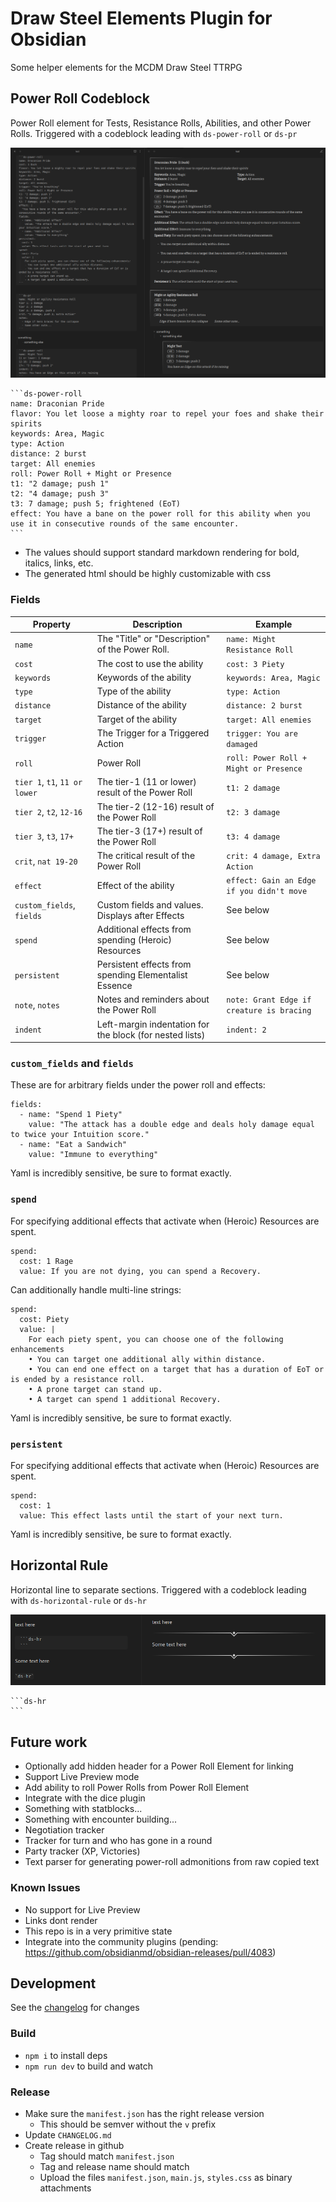 # Draw Steel Elements Plugin for Obsidian

Some helper elements for the MCDM Draw Steel TTRPG

## Power Roll Codeblock

Power Roll element for Tests, Resistance Rolls, Abilities, and other Power Rolls. Triggered with a codeblock leading 
with `ds-power-roll` or `ds-pr`

![powerroll.png](powerroll.png)

	```ds-power-roll
	name: Draconian Pride
	flavor: You let loose a mighty roar to repel your foes and shake their spirits
	keywords: Area, Magic
	type: Action
	distance: 2 burst
	target: All enemies
	roll: Power Roll + Might or Presence
	t1: "2 damage; push 1"
	t2: "4 damage; push 3"
	t3: 7 damage; push 5; frightened (EoT)
	effect: You have a bane on the power roll for this ability when you use it in consecutive rounds of the same encounter.
	```

- The values should support standard markdown rendering for bold, italics, links, etc. 
- The generated html should be highly customizable with css

### Fields

| Property                      | Description                                              | Example                                   |
| ----------------------------- | -------------------------------------------------------- | ----------------------------------------- |
| `name`                        | The "Title" or "Description" of the Power Roll.          | `name: Might Resistance Roll`             |
| `cost`                        | The cost to use the ability                              | `cost: 3 Piety`                           |
| `keywords`                    | Keywords of the ability                                  | `keywords: Area, Magic`                   |
| `type`                        | Type of the ability                                      | `type: Action`                            |
| `distance`                    | Distance of the ability                                  | `distance: 2 burst`                       |
| `target`                      | Target of the ability                                    | `target: All enemies`                     |
| `trigger`                     | The Trigger for a Triggered Action                       | `trigger: You are damaged`                |
| `roll`                        | Power Roll                                               | `roll: Power Roll + Might or Presence`    |
| `tier 1`, `t1`, `11 or lower` | The tier-1 (11 or lower) result of the Power Roll        | `t1: 2 damage`                            |
| `tier 2`, `t2`, `12-16`       | The tier-2 (12-16) result of the Power Roll              | `t2: 3 damage`                            |
| `tier 3`, `t3`, `17+`         | The tier-3 (17+) result of the Power Roll                | `t3: 4 damage`                            |
| `crit`, `nat 19-20`           | The critical result of the Power Roll                    | `crit: 4 damage, Extra Action`            |
| `effect`                      | Effect of the ability                                    | `effect: Gain an Edge if you didn't move` |
| `custom_fields`, `fields`     | Custom fields and values. Displays after Effects         | See below                                 |
| `spend`                       | Additional effects from spending (Heroic) Resources      | See below                                 |
| `persistent`                  | Persistent effects from spending Elementalist Essence    | See below                                 |
| `note`, `notes`               | Notes and reminders about the Power Roll                 | `note: Grant Edge if creature is bracing` |
| `indent`                      | Left-margin indentation for the block (for nested lists) | `indent: 2`                               |

### `custom_fields` and `fields`

These are for arbitrary fields under the power roll and effects:

```
fields:
  - name: "Spend 1 Piety"
    value: "The attack has a double edge and deals holy damage equal to twice your Intuition score."
  - name: "Eat a Sandwich"
    value: "Immune to everything"
```

Yaml is incredibly sensitive, be sure to format exactly.

### `spend`

For specifying additional effects that activate when (Heroic) Resources are spent.

```
spend:
  cost: 1 Rage
  value: If you are not dying, you can spend a Recovery.
```

Can additionally handle multi-line strings:

```
spend:
  cost: Piety
  value: |
    For each piety spent, you can choose one of the following enhancements
    • You can target one additional ally within distance. 
    • You can end one effect on a target that has a duration of EoT or is ended by a resistance roll.
    • A prone target can stand up.
    • A target can spend 1 additional Recovery.
```

Yaml is incredibly sensitive, be sure to format exactly.

### `persistent`

For specifying additional effects that activate when (Heroic) Resources are spent.

```
spend:
  cost: 1
  value: This effect lasts until the start of your next turn.
```

Yaml is incredibly sensitive, be sure to format exactly.

## Horizontal Rule 

Horizontal line to separate sections. Triggered with a codeblock leading with `ds-horizontal-rule` or `ds-hr`

![horizontalRule.png](horizontalRule.png)

    ```ds-hr
    ```

## Future work

- Optionally add hidden header for a Power Roll Element for linking
- Support Live Preview mode
- Add ability to roll Power Rolls from Power Roll Element
- Integrate with the dice plugin
- Something with statblocks...
- Something with encounter building...
- Negotiation tracker
- Tracker for turn and who has gone in a round
- Party tracker (XP, Victories)
- Text parser for generating power-roll admonitions from raw copied text

### Known Issues

- No support for Live Preview
- Links dont render
- This repo is in a very primitive state
- Integrate into the community plugins (pending: https://github.com/obsidianmd/obsidian-releases/pull/4083)

## Development

See the [changelog](CHANGELOG.md) for changes 

### Build

- `npm i` to install deps
- `npm run dev` to build and watch

### Release

- Make sure the `manifest.json` has the right release version
  - This should be semver without the `v` prefix
- Update `CHANGELOG.md`
- Create release in github
  - Tag should match `manifest.json`
  - Tag and release name should match
  - Upload the files `manifest.json`, `main.js`, `styles.css` as binary attachments
